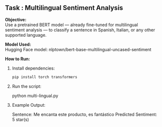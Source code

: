 ## Task : Multilingual Sentiment Analysis

**Objective:**  
Use a pretrained BERT model — already fine-tuned for multilingual sentiment analysis — to classify a sentence in Spanish, Italian, or any other supported language.

**Model Used:**  
Hugging Face model: nlptown/bert-base-multilingual-uncased-sentiment



**How to Run:**
1. Install dependencies:
   ```bash
   pip install torch transformers

2. Run the script:

    python multi-lingual.py


3. Example Output:

    Sentence: Me encanta este producto, es fantástico
    Predicted Sentiment: 5 star(s)
